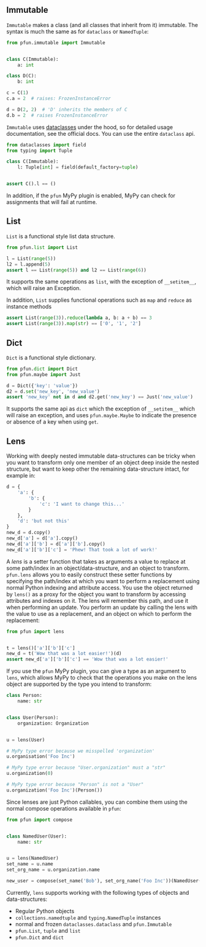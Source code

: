 ## Immutable

`Immutable` makes a class (and all classes that inherit from it) immutable. The syntax is much the same
as for `dataclass` or `NamedTuple`:

```python
from pfun.immutable import Immutable


class C(Immutable):
    a: int

class D(C):
    b: int

c = C(1)
c.a = 2  # raises: FrozenInstanceError

d = D(2, 2)  # 'D' inherits the members of C
d.b = 2  # raises FrozenInstanceError
```

`Immutable` uses [dataclasses](https://docs.python.org/3/library/dataclasses.html) under the hood, so for detailed
usage documentation, see the official docs. You can use the entire `dataclass` api.

```python
from dataclasses import field
from typing import Tuple

class C(Immutable):
    l: Tuple[int] = field(default_factory=tuple)


assert C().l == ()
```
In addition, if the `pfun` MyPy plugin is enabled, MyPy can check for assignments that will fail
at runtime.

## List
`List` is a functional style list data structure.
```python
from pfun.list import List

l = List(range(5))
l2 = l.append(5)
assert l == List(range(5)) and l2 == List(range(6))
```
It supports the same operations as `list`, with the exception of `__setitem__`, which
will raise an Exception.

In addition, `List` supplies functional operations such as `map` and `reduce` as
instance methods

```python
assert List(range(3)).reduce(lambda a, b: a + b) == 3
assert List(range(3)).map(str) == ['0', '1', '2']
```
## Dict
`Dict` is a functional style dictionary.

```python
from pfun.dict import Dict
from pfun.maybe import Just

d = Dict({'key': 'value'})
d2 = d.set('new_key', 'new_value')
assert 'new_key' not in d and d2.get('new_key') == Just('new_value')
```

It supports the same api as `dict` which the exception of `__setitem__` which will raise an exception, and uses
`pfun.maybe.Maybe` to indicate the presence or absence of a key when using `get`.

## Lens
Working with deeply nested immutable data-structures can be tricky when you want to transform only one member of an object deep inside the nested structure, but want to keep other the remaining data-structure intact, for example in:

```python
d = {
    'a': {
        'b': {
            'c': 'I want to change this...'
        }
    },
    'd': 'but not this'
}
new_d = d.copy()
new_d['a'] = d['a'].copy()
new_d['a']['b'] = d['a']['b'].copy()
new_d['a']['b']['c'] = 'Phew! That took a lot of work!'
```
A _lens_ is a setter function that takes as arguments a value to replace at some path/index
in an object/data-structure, and an object to transform. `pfun.lens` allows you
to easily construct these setter functions by specifying the path/index at
which you want to perform a replacement using normal Python indexing and attribute
access. You use the object returned by `lens()` as a proxy for the object you want
to transform by accessing attributes and indexes on it. The lens will remember this
path, and use it when performing an update. You perform an update by calling the lens
with the value to use as a replacement, and an object on which to perform the replacement:
```python
from pfun import lens


t = lens()['a']['b']['c']
new_d = t('Wow that was a lot easier!')(d)
assert new_d['a']['b']['c'] == 'Wow that was a lot easier!'
```
If you use the `pfun` MyPy plugin, you can give a type as an argument to `lens`, which allows MyPy to check that the operations you make on the lens object are supported by the type you intend to transform:
```python
class Person:
    name: str


class User(Person):
    organization: Organization


u = lens(User)

# MyPy type error because we misspelled 'organization'
u.organisation('Foo Inc')

# MyPy type error because "User.organization" must a "str"
u.organization(0)

# MyPy type error because "Person" is not a "User"
u.organization('Foo Inc')(Person())
```
Since lenses are just Python callables, you can combine them using the normal
compose operations available in `pfun`:
```python
from pfun import compose


class NamedUser(User):
    name: str


u = lens(NamedUser)
set_name = u.name
set_org_name = u.organization.name

new_user = compose(set_name('Bob'), set_org_name('Foo Inc'))(NamedUser())
```
Currently, `lens` supports working with the following types of objects and data-structures:

- Regular Python objects
- `collections.namedtuple` and `typing.NamedTuple` instances
- normal and frozen `dataclasses.dataclass` and `pfun.Immutable`
- `pfun.List`, `tuple` and `list`
- `pfun.Dict` and `dict`
